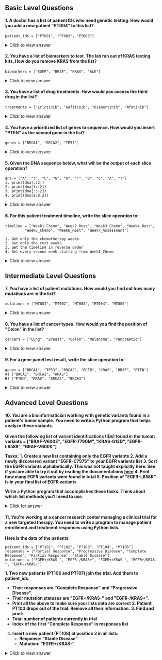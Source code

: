 ## Basic Level Questions 

#### 1. A doctor has a list of patient IDs who need genetic testing. How would you add a new patient "PT004" to this list?

   ```
   patient_ids = ["PT001", "PT002", "PT003"]
   ```

   <details>
   <summary>Click to view answer</summary>
   patient_ids.append("PT004")
   </details>

#### 2. You have a list of biomarkers to test. The lab ran out of KRAS testing kits. How do you remove KRAS from the list?

   ```
   biomarkers = ["EGFR", "BRAF", "KRAS", "ALK"]
   ```
   
   <details>
   <summary>Click to view answer</summary>
   biomarkers.remove("KRAS")
   </details>

#### 3. You have a list of drug treatments. How would you access the third drug in the list?

   ```
   treatments = ["Erlotinib", "Gefitinib", "Osimertinib", "Afatinib"]
   ```

   <details>
   <summary>Click to view answer</summary>
   third_drug = treatments[2] # Remember, indexing starts at 0
   </details>
   
#### 4. You have a prioritized list of genes to sequence. How would you insert "PTEN" as the second gene in the list?

   ```
   genes = ["BRCA1", "BRCA2", "TP53"]
   ```

   <details>
   <summary>Click to view answer</summary>
   genes.insert(1, "PTEN")
   </details>

#### 5. Given the DNA sequence below, what will be the output of each slice operation?

   ```
   dna = ["A", "T", "C", "G", "A", "T", "G", "C", "A", "T"]
   1. print(dna[::2])   
   2. print(dna[1::2])  
   3. print(dna[::-2])  
   4. print(dna[2:8:2])  
   ```
   <details>
   <summary>Click to view answer</summary>

    1. ["A", "C", "A", "G", "A"]
    2. ["T", "G", "T", "C", "T"]
    3. ["T", "C", "G", "T", "A"]
    4. ["C", "A", "G"]

   </details>

#### 6. For this patient treatment timeline, write the slice operation to:
   ```
   timeline = ["Week1_Chemo", "Week2_Rest", "Week3_Chemo", "Week4_Rest", 
            "Week5_Chemo", "Week6_Rest", "Week7_Assessment"]

   1. Get only the chemotherapy weeks
   2. Get only the rest weeks
   3. Get the timeline in reverse order
   4. Get every second week starting from Week1_Chemo
   ```

   <details>
   <summary>Click to view answer</summary>
      
    1. chemo_weeks = timeline[:6:2]    
    2. rest_weeks = timeline[1:7:2]  
    3. reverse_timeline = timeline[::-1]
    4. alternate_weeks = timeline[::2]
       
   </details>

## Intermediate Level Questions

#### 7. You have a list of patient mutations. How would you find out how many mutations are in the list?

   ```
   mutations = ["MT001", "MT002", "MT003", "MT004", "MT005"]
   ```

   <details>
   <summary>Click to view answer</summary>
   mutation_count = len(mutations)
   </details>

#### 8. You have a list of cancer types. How would you find the position of "Colon" in the list?

   ```
   cancers = ["Lung", "Breast", "Colon", "Melanoma", "Pancreatic"]
   ```
   
   <details>
   <summary>Click to view answer</summary>
   colon_position = cancers.index("Colon")
   </details>

#### 9. For a gene panel test result, write the slice operation to:

   ```
   genes = ["BRCA1", "TP53", "BRCA2", "EGFR", "KRAS", "BRAF", "PTEN"]
   A) ["BRCA1", "BRCA2", "KRAS"]
   B) ["PTEN", "KRAS", "BRCA2", "BRCA1"]
   ```

   <details>
   <summary>Click to view answer</summary>
      
    1. result_a = genes[:5:2]
    2. result_b = genes[::-2]
       
   </details>

## Advanced Level Questions

#### 10. You are a bioinformatician working with genetic variants found in a patient's tumor sample. You need to write a Python program that helps analyze these variants.

**Given the following list of variant identifications (IDs) found in the tumor:**
**variants = ["BRAF-V600E", "EGFR-T790M", "KRAS-G12D", "EGFR-L858R", "BRAF-V600K"]**

**Tasks:**
**1. Create a new list containing only the EGFR variants**
**2. Add a newly discovered variant "EGFR-C797S" to your EGFR variants list**
**3. Sort the EGFR variants alphabetically. This was not taught explicitly here. See if you are able to try it out by reading the documentations [here](https://www.w3schools.com/python/ref_list_sort.asp)**
**4. Print how many EGFR variants were found in total**
**5. Position of "EGFR-L858R" is in your final list of EGFR variants**

**Write a Python program that accomplishes these tasks. Think about which list methods you'll need to use.**

<details>
<summary>Click for answer</summary>

```
 egfr_variants = ["EGFR-T790M", "EGFR-L858R"]
 egfr_variants.append("EGFR-C797S")
 egfr_variants.append("EGFR-C797S")
 total_egfr = len(egfr_variants)
 L858R_position = egfr_variants.index("EGFR-L858R")
```
 
</details>

#### 11. You're working at a cancer research center managing a clinical trial for a new targeted therapy. You need to write a program to manage patient enrollment and treatment responses using Python lists.

**Here is the data of the patients:**

```
patient_ids = ["PT101", "PT102", "PT103", "PT104", "PT105"]
responses = ["Partial Response", "Progressive Disease", "Complete Response", "Partial Response", "Stable Disease"]
mutations = ["EGFR+/KRAS-", "EGFR-/KRAS+", "EGFR+/KRAS-", "EGFR+/KRAS-", "EGFR-/KRAS-"]
```

**1. Two new patients (PT106 and PT107) join the trial. Add them to patient_ids.** 
   - **Their responses are "Complete Response" and "Progressive Disease".**
   - **Their mutation statuses are "EGFR+/KRAS-" and "EGFR-/KRAS+".**
   - **Print all the above to make sure your lists data are correct**
**2. Patient PT103 drops out of the trial. Remove all their information.**
**3. Find and print:**
   - **Total number of patients currently in trial**
   - **Index of the first "Complete Response" in responses list**
4. **Insert a new patient (PT108) at position 2 in all lists:**
   - **Response: "Stable Disease"**
   - **Mutation: "EGFR+/KRAS-"**

<details>
<summary>Click to view answer</summary>

1.
```
patient_ids.append("PT106")
patient_ids.append("PT107")
responses.append("Complete Response")
responses.append("Progressive Disease")
mutations.append("EGFR+/KRAS-")
mutations.append("EGFR-/KRAS+")

print("After adding new patients:")
print("Patient IDs:", patient_ids)
print("Responses:", responses)
print("Mutations:", mutations)
```
    
2. 
```
pt103_index = patient_ids.index("PT103")
patient_ids.remove("PT103")
responses.remove(responses[pt103_index])
mutations.remove(mutations[pt103_index])

print("After removing PT103:")
print("Patient IDs:", patient_ids)
print("Responses:", responses)
print("Mutations:", mutations)
print()
```
    
3.
```
total_patients = len(patient_ids)
first_complete_response = responses.index("Complete Response")

print("Total patients in trial:", total_patients)
print("Index of first Complete Response:", first_complete_response)
print()
```

4. 
```
patient_ids.insert(2, "PT108")
responses.insert(2, "Stable Disease")
mutations.insert(2, "EGFR+/KRAS-")

print("After inserting PT108 at position 2:")
print("Patient IDs:", patient_ids)
print("Responses:", responses)
print("Mutations:", mutations)
```

</details>
